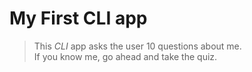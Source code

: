 **My First CLI app**
====

>This _CLI_ app asks the user 10 questions about me.  
>If you know me, go ahead and take the quiz.
